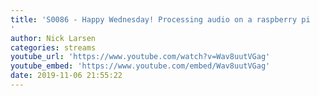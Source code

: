 ```yaml
---
title: 'S0086 - Happy Wednesday! Processing audio on a raspberry pi
'
author: Nick Larsen
categories: streams
youtube_url: 'https://www.youtube.com/watch?v=Wav8uutVGag'
youtube_embed: 'https://www.youtube.com/embed/Wav8uutVGag'
date: 2019-11-06 21:55:22
---
```


